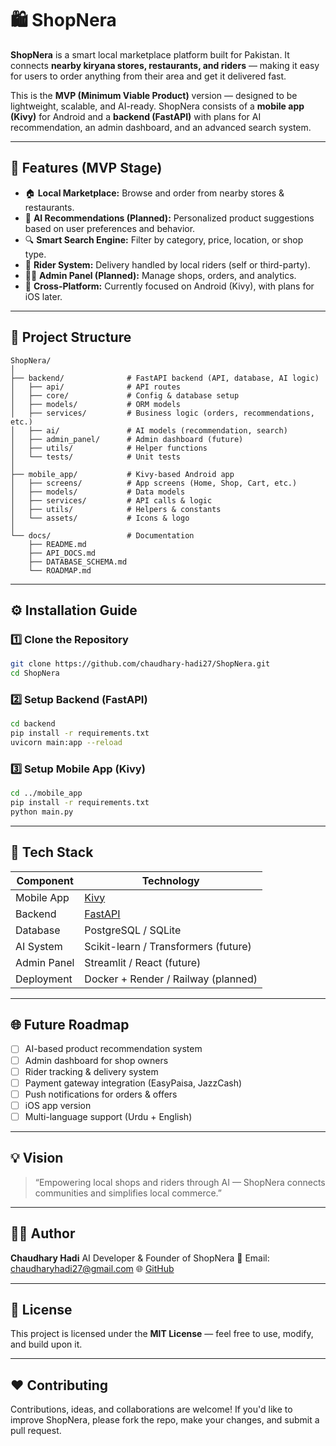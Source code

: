 # 🛍️ ShopNera

**ShopNera** is a smart local marketplace platform built for Pakistan.
It connects **nearby kiryana stores, restaurants, and riders** — making it easy for users to order anything from their area and get it delivered fast.

This is the **MVP (Minimum Viable Product)** version — designed to be lightweight, scalable, and AI-ready.
ShopNera consists of a **mobile app (Kivy)** for Android and a **backend (FastAPI)** with plans for AI recommendation, an admin dashboard, and an advanced search system.

---

## 🚀 Features (MVP Stage)

* 🏠 **Local Marketplace:** Browse and order from nearby stores & restaurants.
* 🤖 **AI Recommendations (Planned):** Personalized product suggestions based on user preferences and behavior.
* 🔍 **Smart Search Engine:** Filter by category, price, location, or shop type.
* 🚴 **Rider System:** Delivery handled by local riders (self or third-party).
* 🧑‍💼 **Admin Panel (Planned):** Manage shops, orders, and analytics.
* 📱 **Cross-Platform:** Currently focused on Android (Kivy), with plans for iOS later.

---

## 🧱 Project Structure

```
ShopNera/
│
├── backend/              # FastAPI backend (API, database, AI logic)
│   ├── api/              # API routes
│   ├── core/             # Config & database setup
│   ├── models/           # ORM models
│   ├── services/         # Business logic (orders, recommendations, etc.)
│   ├── ai/               # AI models (recommendation, search)
│   ├── admin_panel/      # Admin dashboard (future)
│   ├── utils/            # Helper functions
│   └── tests/            # Unit tests
│
├── mobile_app/           # Kivy-based Android app
│   ├── screens/          # App screens (Home, Shop, Cart, etc.)
│   ├── models/           # Data models
│   ├── services/         # API calls & logic
│   ├── utils/            # Helpers & constants
│   └── assets/           # Icons & logo
│
└── docs/                 # Documentation
    ├── README.md
    ├── API_DOCS.md
    ├── DATABASE_SCHEMA.md
    └── ROADMAP.md
```

---

## ⚙️ Installation Guide

### 1️⃣ Clone the Repository

```bash
git clone https://github.com/chaudhary-hadi27/ShopNera.git
cd ShopNera
```

### 2️⃣ Setup Backend (FastAPI)

```bash
cd backend
pip install -r requirements.txt
uvicorn main:app --reload
```

### 3️⃣ Setup Mobile App (Kivy)

```bash
cd ../mobile_app
pip install -r requirements.txt
python main.py
```

---

## 🧠 Tech Stack

| Component   | Technology                               |
| ----------- | ---------------------------------------- |
| Mobile App  | [Kivy](https://kivy.org/)                |
| Backend     | [FastAPI](https://fastapi.tiangolo.com/) |
| Database    | PostgreSQL / SQLite                      |
| AI System   | Scikit-learn / Transformers (future)     |
| Admin Panel | Streamlit / React (future)               |
| Deployment  | Docker + Render / Railway (planned)      |

---

## 🌐 Future Roadmap

* [ ] AI-based product recommendation system
* [ ] Admin dashboard for shop owners
* [ ] Rider tracking & delivery system
* [ ] Payment gateway integration (EasyPaisa, JazzCash)
* [ ] Push notifications for orders & offers
* [ ] iOS app version
* [ ] Multi-language support (Urdu + English)

---

## 💡 Vision

> “Empowering local shops and riders through AI — ShopNera connects communities and simplifies local commerce.”

---

## 👨‍💻 Author

**Chaudhary Hadi**
AI Developer & Founder of ShopNera
📧 Email: [chaudharyhadi27@gmail.com](mailto:chaudharyhadi27@gmail.com)
🌐 [GitHub](https://github.com/chaudhary-hadi27)

---

## 🪪 License

This project is licensed under the **MIT License** — feel free to use, modify, and build upon it.

---

## ❤️ Contributing

Contributions, ideas, and collaborations are welcome!
If you'd like to improve ShopNera, please fork the repo, make your changes, and submit a pull request.
